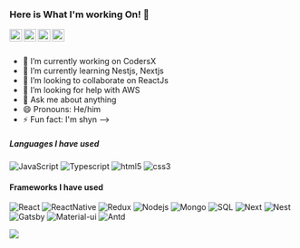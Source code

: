 ### Here is What I'm working On! 👋


<a href="https://twitter.com/tranthaison1231">
  <img align="left" alt="Pawan's Twitter" width="22px" src="https://cdn.jsdelivr.net/npm/simple-icons@v3/icons/twitter.svg" />
</a>
<a href="https://www.linkedin.com/in/son-tran-b26797182/">
  <img align="left" alt="Pawan's Linkdein" width="22px" src="https://cdn.jsdelivr.net/npm/simple-icons@v3/icons/linkedin.svg" />
</a>
<a href="https://github.com/tranthaison1231">
  <img align="left" alt="Pawan's Github" width="22px" src="https://cdn.jsdelivr.net/npm/simple-icons@v3/icons/github.svg" />
</a>
<a href="https://www.facebook.com/Love.Ren.348">
  <img align="left" alt="Pawan's Facebook" width="22px" src="https://cdn.jsdelivr.net/npm/simple-icons@v3/icons/facebook.svg" />
</a>

<br/>
<br/>

- 🔭 I’m currently working on CodersX
- 🌱 I’m currently learning Nestjs, Nextjs
- 👯 I’m looking to collaborate on ReactJs
- 🤔 I’m looking for help with AWS 
- 💬 Ask me about anything
- 😄 Pronouns: He/him
- ⚡ Fun fact: I'm shyn
-->

##### Languages I have used

![JavaScript](https://img.shields.io/badge/-javascript-000000?style=flat&logo=JavaScript)
![Typescript](https://img.shields.io/badge/-typescript-000000?style=flat&logo=Typescript)
![html5](https://img.shields.io/badge/-html5-000000?style=flat&logo=html5)
![css3](https://img.shields.io/badge/-css3-000000?style=flat&logo=css3)

#### Frameworks I have used

![React](https://img.shields.io/badge/-React-000000?style=flat&logo=React)
![ReactNative](https://img.shields.io/badge/-ReactNative-000000?style=flat&logo=ReactNative)
![Redux](https://img.shields.io/badge/-Redux-000000?style=flat&logo=redux)
![Nodejs](https://img.shields.io/badge/-node.js-000000?style=flat&logo=node.js)
![Mongo](https://img.shields.io/badge/-mongo-000000?style=flat&logo=mongodb)
![SQL](https://img.shields.io/badge/-SQL-000000?style=flat&logo=MySQL)
![Next](https://img.shields.io/badge/-Next-000000?style=flat&logo=Next.js)
![Nest](https://img.shields.io/badge/-Nest-000000?style=flat&logo=Nest.js)
![Gatsby](https://img.shields.io/badge/-Gatsby.js-000000?style=flat&logo=gatsby)
![Material-ui](https://img.shields.io/badge/-materialUi-000000?style=flat&logo=material-ui)
![Antd](https://img.shields.io/badge/-Antd-000000?style=flat&logo=Antd)


 <img src="https://github-readme-stats.vercel.app/api?username=tranthaison1231&show_icons=true">
